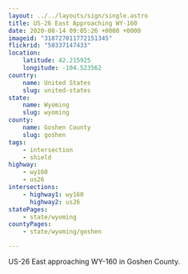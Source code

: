 ```yaml
---
layout: ../../layouts/sign/single.astro
title: US-26 East Approaching WY-160
date: 2020-08-14 09:05:26 +0000 +0000
imageid: "318727011772151345"
flickrid: "50337147433"
location:
    latitude: 42.215925
    longitude: -104.523562
country:
    name: United States
    slug: united-states
state:
    name: Wyoming
    slug: wyoming
county:
    name: Goshen County
    slug: goshen
tags:
    - intersection
    - shield
highway:
    - wy160
    - us26
intersections:
    - highway1: wy160
      highway2: us26
statePages:
    - state/wyoming
countyPages:
    - state/wyoming/goshen

---
```

US-26 East approaching WY-160 in Goshen County.